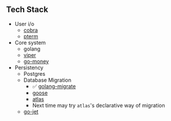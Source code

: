 ## Tech Stack

- User i/o
	- [cobra](https://github.com/spf13/cobra)
	- [pterm](https://github.com/pterm/pterm)
- Core system
	- golang
	- [viper](https://github.com/spf13/viper)
    - [go-money](https://github.com/Rhymond/go-money)
- Persistency
	- Postgres
    - Database Migration
        - ✅ [golang-migrate](https://github.com/golang-migrate/migrate/blob/master/database/postgres/TUTORIAL.md)
        - [goose](https://github.com/pressly/goose)
        - [atlas](https://atlasgo.io/)
        - Next time may try `atlas`'s declarative way of migration
    - [go-jet](https://github.com/go-jet/jet)
